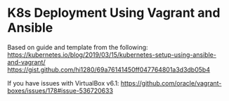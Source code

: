 # K8s Deployment Using Vagrant and Ansible
Based on guide and template from the following:
https://kubernetes.io/blog/2019/03/15/kubernetes-setup-using-ansible-and-vagrant/
https://gist.github.com/hi1280/69a76141450ff047764801a3d3db05b4


If you have issues with VirtualBox v6.1:
https://github.com/oracle/vagrant-boxes/issues/178#issue-536720633
